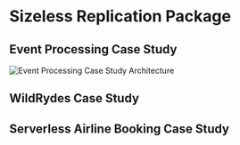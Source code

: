 # Sizeless Replication Package

## Event Processing Case Study
![Event Processing Case Study Architecture](https://github.com/Sizeless/ReplicationPackage/tree/main/images/EventProcessing.png)

## WildRydes Case Study

## Serverless Airline Booking Case Study
